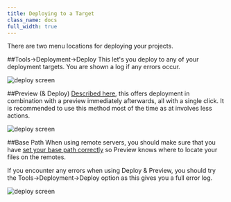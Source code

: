 ```yaml
---
title: Deploying to a Target
class_name: docs
full_width: true
---
```


There are two menu locations for deploying your projects. 

##Tools->Deployment->Deploy
This let's you deploy to any of your deployment targets. You are shown a log if any errors occur. 

![deploy screen](/img/docs/deploy-menu.png)

##Preview (& Deploy)
[Described here](/docs/inline-preview), this offers deployment in combination with a preview immediately afterwards, all with a single click. It is recommended to use this method most of the time as at involves less actions.

![deploy screen](/img/docs/deploy-button.png)

##Base Path
When using remote servers, you should make sure that you have [set your base path correctly](/docs/deployment/basepath) so Preview knows where to locate your files on the remotes.

If you encounter any errors when using Deploy & Preview, you should try the Tools->Deployment->Deploy option as this gives you a full error log.

![deploy screen](/img/docs/deploy-basepath.png)